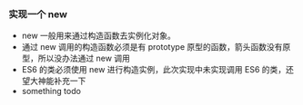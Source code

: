 ### 实现一个 new

- new 一般用来通过构造函数去实例化对象。
- 通过 new 调用的构造函数必须是有 prototype 原型的函数，箭头函数没有原型，所以没办法通过 new 调用
- ES6 的类必须使用 new 进行构造实例，此次实现中未实现调用 ES6 的类，还望大神能补充一下
- something todo